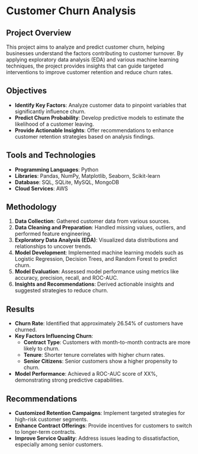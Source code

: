 # Customer Churn Analysis

## Project Overview

This project aims to analyze and predict customer churn, helping businesses understand the factors contributing to customer turnover. By applying exploratory data analysis (EDA) and various machine learning techniques, the project provides insights that can guide targeted interventions to improve customer retention and reduce churn rates.

## Objectives

- **Identify Key Factors**: Analyze customer data to pinpoint variables that significantly influence churn.
- **Predict Churn Probability**: Develop predictive models to estimate the likelihood of a customer leaving.
- **Provide Actionable Insights**: Offer recommendations to enhance customer retention strategies based on analysis findings.

## Tools and Technologies

- **Programming Languages**: Python
- **Libraries**: Pandas, NumPy, Matplotlib, Seaborn, Scikit-learn
- **Database**: SQL, SQLite, MySQL, MongoDB
- **Cloud Services**: AWS

## Methodology

1. **Data Collection**: Gathered customer data from various sources.
2. **Data Cleaning and Preparation**: Handled missing values, outliers, and performed feature engineering.
3. **Exploratory Data Analysis (EDA)**: Visualized data distributions and relationships to uncover trends.
4. **Model Development**: Implemented machine learning models such as Logistic Regression, Decision Trees, and Random Forest to predict churn.
5. **Model Evaluation**: Assessed model performance using metrics like accuracy, precision, recall, and ROC-AUC.
6. **Insights and Recommendations**: Derived actionable insights and suggested strategies to reduce churn.

## Results

- **Churn Rate**: Identified that approximately 26.54% of customers have churned.
- **Key Factors Influencing Churn**:
  - **Contract Type**: Customers with month-to-month contracts are more likely to churn.
  - **Tenure**: Shorter tenure correlates with higher churn rates.
  - **Senior Citizens**: Senior customers show a higher propensity to churn.
- **Model Performance**: Achieved a ROC-AUC score of XX%, demonstrating strong predictive capabilities.

## Recommendations

- **Customized Retention Campaigns**: Implement targeted strategies for high-risk customer segments.
- **Enhance Contract Offerings**: Provide incentives for customers to switch to longer-term contracts.
- **Improve Service Quality**: Address issues leading to dissatisfaction, especially among senior customers.
